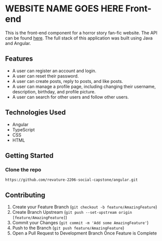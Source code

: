 <!-- TITLE -->
# WEBSITE NAME GOES HERE Front-end
This is the front-end component for a horror story fan-fic website. The API can be found [here](https://github.com/revature-2206-social-capstone/spring). The full stack of this application was built using Java and Angular. 

<!-- FEATURES -->
## Features
- A user can register an account and login.
- A user can reset their password.
- A user can create posts, reply to posts, and like posts.
- A user can manage a profile page, including changing their username, description, birthday, and profile picture.
- A user can search for other users and follow other users.

<!-- TECHNOLOGIES USED -->
## Technologies Used
- Angular
- TypeScript
- CSS
- HTML

<!-- GETTING STARTED -->
## Getting Started

### Clone the repo
   ``` 
   https://github.com/revature-2206-social-capstone/angular.git
   ```
   
<!-- CONTRIBUTING -->
## Contributing

1. Create your Feature Branch (`git checkout -b feature/AmazingFeature`)
2. Create Branch Upstream (`git push --set-upstream origin [feature/AmazingFeature]`)
3. Commit your Changes (`git commit -m 'Add some AmazingFeature'`)
3. Push to the Branch (`git push feature/AmazingFeature`)
4. Open a Pull Request to Development Branch Once Feature is Complete
